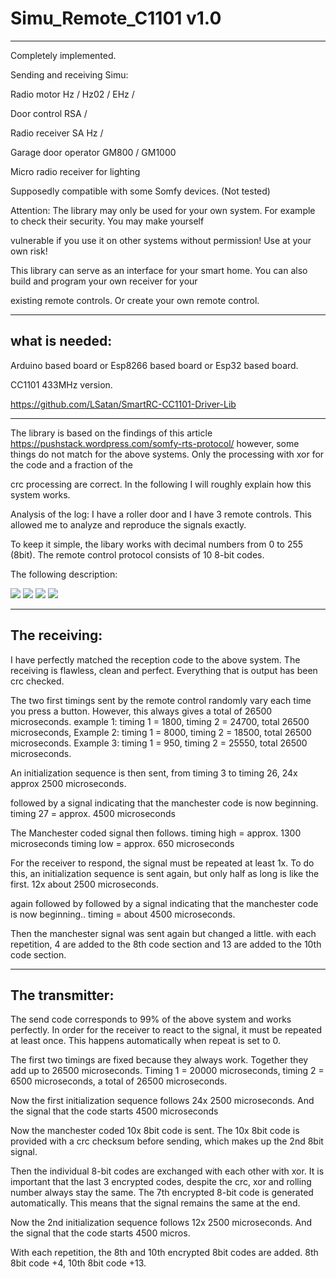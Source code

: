 # Simu_Remote_C1101 v1.0
---------------------------------------------

Completely implemented.

Sending and receiving Simu:

Radio motor Hz / Hz02 / EHz /

Door control RSA /

Radio receiver SA Hz /

Garage door operator GM800 / GM1000

Micro radio receiver for lighting


Supposedly compatible with some Somfy devices. (Not tested)

Attention: The library may only be used for your own system. For example to check their security. You may make yourself 

vulnerable if you use it on other systems without permission! Use at your own risk!


This library can serve as an interface for your smart home. You can also build and program your own receiver for your 

existing remote controls.
Or create your own remote control.

---------------------------------------------
what is needed:
---------------------------------------------

Arduino based board or
Esp8266 based board or
Esp32 based board.

CC1101 433MHz version.

https://github.com/LSatan/SmartRC-CC1101-Driver-Lib

---------------------------------------------

The library is based on the findings of this article https://pushstack.wordpress.com/somfy-rts-protocol/
however, some things do not match for the above systems. Only the processing with xor for the code and a fraction of the 

crc processing are correct.
In the following I will roughly explain how this system works.

Analysis of the log:
I have a roller door and I have 3 remote controls.
This allowed me to analyze and reproduce the signals exactly.

To keep it simple, the libary works with decimal numbers from 0 to 255 (8bit).
The remote control protocol consists of 10 8-bit codes.


The following description:

<img src="https://github.com/LSatan/Simu_Remote_CC1101/blob/master/img/simu_buttons.png"/>

<img src="https://github.com/LSatan/Simu_Remote_CC1101/blob/master/img/simu_progbtn.png"/>

<img src="https://github.com/LSatan/Simu_Remote_CC1101/blob/master/img/de_encryption_of_simu.png"/>

<img src="https://github.com/LSatan/Simu_Remote_CC1101/blob/master/img/data_repeat_simu.png"/>

---------------------------------------------
The receiving:
---------------------------------------------
I have perfectly matched the reception code to the above system.
The receiving is flawless, clean and perfect. Everything that is output has been crc checked.

The two first timings sent by the remote control randomly vary each time you press a button.
However, this always gives a total of 26500 microseconds.
example 1: timing 1 = 1800, timing 2 = 24700, total 26500 microseconds,
Example 2: timing 1 = 8000, timing 2 = 18500, total 26500 microseconds.
Example 3: timing 1 =  950, timing 2 = 25550, total 26500 microseconds.

An initialization sequence is then sent,
from timing 3 to timing 26, 24x approx 2500 microseconds.

followed by a signal indicating that the manchester code is now beginning.
timing 27 = approx. 4500 microseconds

The Manchester coded signal then follows.
timing high = approx. 1300 microseconds
timing low = approx. 650 microseconds

For the receiver to respond, the signal must be repeated at least 1x.
To do this, an initialization sequence is sent again, but only half as long
is like the first.
12x about 2500 microseconds.

again followed by followed by a signal indicating that the manchester code is now beginning..
timing = about 4500 microseconds.

Then the manchester signal was sent again but changed a little.
with each repetition, 4 are added to the 8th code section and 13 are added to the 10th code section.



---------------------------------------------
The transmitter:
---------------------------------------------

The send code corresponds to 99% of the above system and works perfectly.
In order for the receiver to react to the signal, it must be repeated at least once.
This happens automatically when repeat is set to 0.

The first two timings are fixed because they always work. Together they add up to 26500 microseconds.
Timing 1 = 20000 microseconds, timing 2 = 6500 microseconds, a total of 26500 microseconds.

Now the first initialization sequence follows 24x 2500 microseconds.
And the signal that the code starts 4500 microseconds

Now the manchester coded 10x 8bit code is sent.
The 10x 8bit code is provided with a crc checksum before sending, which makes up the 2nd 8bit signal.

Then the individual 8-bit codes are exchanged with each other with xor.
It is important that the last 3 encrypted codes, despite the crc, xor and rolling number
always stay the same.
The 7th encrypted 8-bit code is generated automatically.
This means that the signal remains the same at the end.

Now the 2nd initialization sequence follows 12x 2500 microseconds.
And the signal that the code starts 4500 micros.

With each repetition, the 8th and 10th encrypted 8bit codes are added.
8th 8bit code +4, 10th 8bit code +13.
